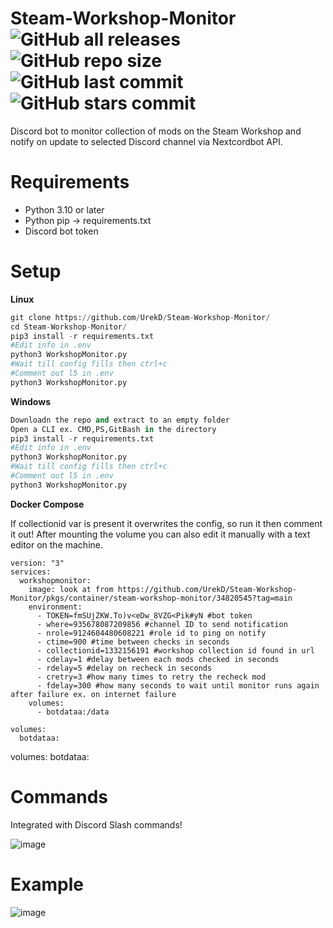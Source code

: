 # Steam-Workshop-Monitor<br />![GitHub all releases](https://img.shields.io/github/downloads/UrekD/Steam-Workshop-Monitor/total?style=for-the-badge) ![GitHub repo size](https://img.shields.io/github/repo-size/UrekD/Steam-Workshop-Monitor?style=for-the-badge) ![GitHub last commit](https://img.shields.io/github/last-commit/UrekD/Steam-Workshop-Monitor?style=for-the-badge) ![GitHub stars commit](https://img.shields.io/github/stars/UrekD/Steam-Workshop-Monitor?style=for-the-badge)

Discord bot to monitor collection of mods on the Steam Workshop and notify on update to selected Discord channel via Nextcordbot API.
# Requirements

- Python 3.10 or later
- Python pip -> requirements.txt
- Discord bot token
# Setup
**Linux**
```py
git clone https://github.com/UrekD/Steam-Workshop-Monitor/
cd Steam-Workshop-Monitor/
pip3 install -r requirements.txt
#Edit info in .env
python3 WorkshopMonitor.py
#Wait till config fills then ctrl+c
#Comment out l5 in .env
python3 WorkshopMonitor.py
```
**Windows**
```py
Downloadn the repo and extract to an empty folder
Open a CLI ex. CMD,PS,GitBash in the directory
pip3 install -r requirements.txt
#Edit info in .env
python3 WorkshopMonitor.py
#Wait till config fills then ctrl+c
#Comment out l5 in .env
python3 WorkshopMonitor.py
```
**Docker Compose**

If collectionid var is present it overwrites the config, so run it then comment it out!
After mounting the volume you can also edit it manually with a text editor on the machine.
```docker
version: "3"
services:
  workshopmonitor:
    image: look at from https://github.com/UrekD/Steam-Workshop-Monitor/pkgs/container/steam-workshop-monitor/34820545?tag=main
    environment:
      - TOKEN=fmSUjZKW.To)v<eDw_8VZG<Pik#yN #bot token
      - where=935678087209856 #channel ID to send notification
      - nrole=9124604480608221 #role id to ping on notify
      - ctime=900 #time between checks in seconds
      - collectionid=1332156191 #workshop collection id found in url
      - cdelay=1 #delay between each mods checked in seconds
      - rdelay=5 #delay on recheck in seconds
      - cretry=3 #how many times to retry the recheck mod
      - fdelay=300 #how many seconds to wait until monitor runs again after failure ex. on internet failure
    volumes:
      - botdataa:/data
      
volumes:
  botdataa:
```
volumes:
  botdataa:

# Commands
Integrated with Discord Slash commands!

![image](https://user-images.githubusercontent.com/38784343/172271297-94e52c55-05b8-4860-ad5d-cdd5c7506d00.png)


# Example

![image](https://user-images.githubusercontent.com/38784343/140175801-4395f62c-a4bf-4de5-9f50-59e4909336a2.png)
